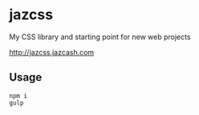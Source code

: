 # jazcss
My CSS library and starting point for new web projects

http://jazcss.jazcash.com

## Usage
`npm i`  
`gulp`
